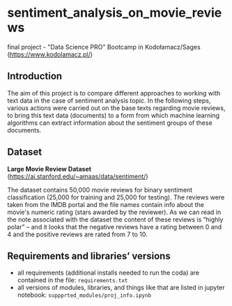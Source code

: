 # sentiment_analysis_on_movie_reviews
final project - "Data Science PRO" Bootcamp in Kodołamacz/Sages (https://www.kodolamacz.pl/)

## Introduction
The aim of this project is to compare different approaches to working with text data in the case of sentiment analysis topic. In the following steps, various actions were carried out on the base texts regarding movie reviews, to bring this text data (documents) to a form from which machine learning algorithms can extract information about the sentiment groups of these documents.

## Dataset
**Large Movie Review Dataset** (https://ai.stanford.edu/~amaas/data/sentiment/)

The dataset contains 50,000 movie reviews for binary sentiment classification (25,000 for training and 25,000 for testing). The reviews were taken from the IMDB portal and the file names contain info about the movie's numeric rating (stars awarded by the reviewer). As we can read in the note associated with the dataset the content of these reviews is “highly polar” – and it looks that the negative reviews have a rating between 0 and 4 and the positive reviews are rated from 7 to 10.

## Requirements and libraries’ versions
- all requirements (additional installs needed to run the coda) are contained in the file: `requirements.txt`
- all versions of modules, libraries, and things like that are listed in jupyter notebook: `suppprted_modules/proj_info.ipynb`
